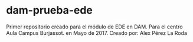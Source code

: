 # dam-prueba-ede
Primer repositorio creado para el módulo de EDE en DAM. Para el centro Aula Campus Burjassot.
en Mayo de 2017.
Creado por: Alex Pérez La Roda 